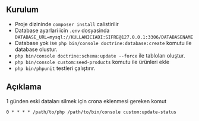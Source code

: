 ## Kurulum
- Proje dizininde `composer install` calistirilir
- Database ayarlari icin `.env` dosyasinda `DATABASE_URL=mysql://KULLANICIADI:SIFRE@127.0.0.1:3306/DATABASENAME`
- Database yok ise `php bin/console doctrine:database:create` komutu ile database olustur.
- `php bin/console doctrine:schema:update --force` ile tabloları oluştur.
- `php bin/console custom:seed-products` komutu ile ürünleri ekle
- `php bin/phpunit` testleri çalıştırır.

## Açıklama

1 günden eski dataları silmek için crona eklenmesi gereken komut
```
0 * * * * /path/to/php /path/to/bin/console custom:update-status
```
